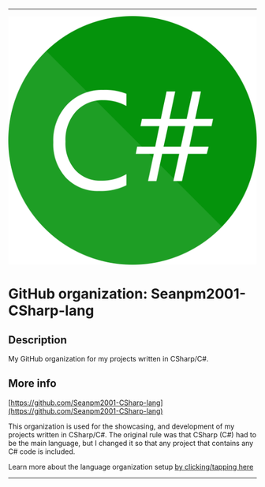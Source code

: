 
***

![1024px-C_Sharp_wordmark.svg.png failed to load. The file may be missing or corrupt. Check the file path for errors first.](/AdditionalInfo/1/Seanpm2001-CSharp-lang/1024px-C_Sharp_wordmark.svg.png)

# GitHub organization: Seanpm2001-CSharp-lang

## Description

My GitHub organization for my projects written in CSharp/C#.

## More info

[https://github.com/Seanpm2001-CSharp-lang](https://github.com/Seanpm2001-CSharp-lang)

This organization is used for the showcasing, and development of my projects written in CSharp/C#. The original rule was that CSharp (C#) had to be the main language, but I changed it so that any project that contains any C# code is included.

Learn more about the language organization setup [by clicking/tapping here](/AdditionalInfo/LanguageOrgs/README.md)

***
